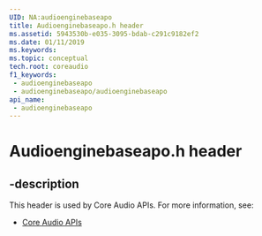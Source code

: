 ```yaml
---
UID: NA:audioenginebaseapo
title: Audioenginebaseapo.h header
ms.assetid: 5943530b-e035-3095-bdab-c291c9182ef2
ms.date: 01/11/2019
ms.keywords: 
ms.topic: conceptual
tech.root: coreaudio
f1_keywords:
 - audioenginebaseapo
 - audioenginebaseapo/audioenginebaseapo
api_name:
 - audioenginebaseapo
---
```


# Audioenginebaseapo.h header


## -description

This header is used by Core Audio APIs. For more information, see:

- [Core Audio APIs](../_coreaudio/index.md)

